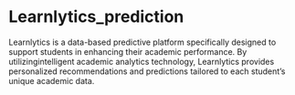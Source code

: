 # Learnlytics_prediction
Learnlytics is a data-based predictive platform specifically designed to support students in enhancing their academic performance. By utilizingintelligent academic analytics technology, Learnlytics provides personalized recommendations and predictions tailored to each student’s unique academic data.
